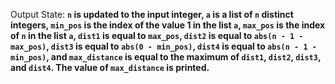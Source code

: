Output State: **`n` is updated to the input integer, `a` is a list of `n` distinct integers, `min_pos` is the index of the value 1 in the list `a`, `max_pos` is the index of `n` in the list `a`, `dist1` is equal to `max_pos`, `dist2` is equal to `abs(n - 1 - max_pos)`, `dist3` is equal to `abs(0 - min_pos)`, `dist4` is equal to `abs(n - 1 - min_pos)`, and `max_distance` is equal to the maximum of `dist1`, `dist2`, `dist3`, and `dist4`. The value of `max_distance` is printed.**